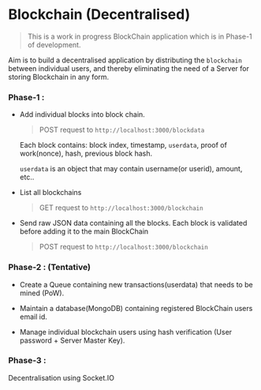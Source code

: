 # Blockchain (Decentralised)


> This is a work in progress BlockChain application which is in Phase-1 of development.

Aim is to build a decentralised application by distributing the `blockchain` between individual users, and thereby eliminating the need of a Server for storing Blockchain in any form.


### Phase-1 : 

- Add individual blocks into block chain.

	> POST request to `http://localhost:3000/blockdata`

	Each block contains: block index, timestamp, `userdata`, proof of work(nonce), hash, previous block hash.

	`userdata` is an object that may contain username(or userid), amount, etc..

- List all blockchains

	> GET request to `http://localhost:3000/blockchain`

- Send raw JSON data containing all the blocks. Each block is validated before adding it to the main BlockChain

	> POST request to `http://localhost:3000/blockchain`


### Phase-2 : (Tentative)

- Create a Queue containing new transactions(userdata) that needs to be mined (PoW).

- Maintain a database(MongoDB) containing registered BlockChain users email id.

- Manage individual blockchain users using hash verification (User password + Server Master Key).


### Phase-3 :

Decentralisation using Socket.IO


